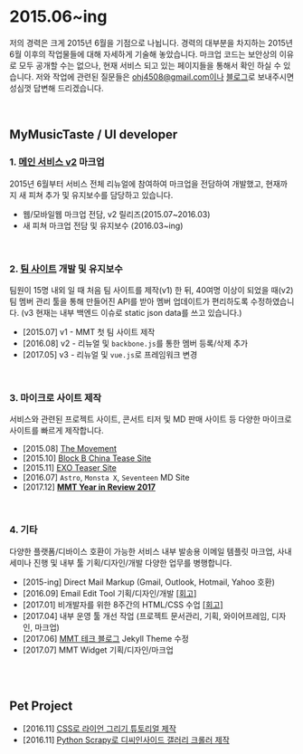 # 2015.06~ing
저의 경력은 크게 2015년 6월을 기점으로 나뉩니다. 경력의 대부분을 차지하는 2015년 6월 이후의 작업물들에 대해 자세하게 기술해 놓았습니다. 마크업 코드는 보안상의 이유로 모두 공개할 수는 없으나, 현재 서비스 되고 있는 페이지들을 통해서 확인 하실 수 있습니다. 저와 작업에 관련된 질문들은 ohj4508@gmail.com이나 [블로그](http://zinee-world.tistory.com/guestbook)로 보내주시면 성심껏 답변해 드리겠습니다.

<br>

## MyMusicTaste / UI developer

### 1. [메인 서비스 v2](http://mymusictaste.com) 마크업
2015년 6월부터 서비스 전체 리뉴얼에 참여하여 마크업을 전담하여 개발했고, 현재까지 새 피쳐 추가 및 유지보수를 담당하고 있습니다.
* 웹/모바일웹 마크업 전담, v2 릴리즈(2015.07~2016.03)
* 새 피쳐 마크업 전담 및 유지보수 (2016.03~ing)

<br>

### 2. [팀 사이트](http://team.mymusictaste.com) 개발 및 유지보수
팀원이 15명 내외 일 때 처음 팀 사이트를 제작(v1) 한 뒤, 40여명 이상이 되었을 때(v2) 팀 멤버 관리 툴을 통해 만들어진 API를 받아 멤버 업데이트가 편리하도록 수정하였습니다. (v3 현재는 내부 백엔드 이슈로 static json data를 쓰고 있습니다.)
* [2015.07] v1 - MMT 첫 팀 사이트 제작
* [2016.08] v2 - 리뉴얼 및 `backbone.js`를 통한 멤버 등록/삭제 추가
* [2017.05] v3 - 리뉴얼 및 `vue.js`로 프레임워크 변경 

<br>

### 3. 마이크로 사이트 제작
서비스와 관련된 프로젝트 사이트, 콘서트 티저 및 MD 판매 사이트 등 다양한 마이크로 사이트를 빠르게 제작합니다.
* [2015.08] [The Movement](http://movement.mymusictaste.com/)
* [2015.10] [Block B China Tease Site](http://zinee-world.tistory.com/305?category=605546)
* [2015.11] [EXO Teaser Site](http://zinee-world.tistory.com/310?category=605546)
* [2016.07] `Astro`, `Monsta X`, `Seventeen` MD Site 
* [2017.12] **[MMT Year in Review 2017](http://2017.mymuisctaste.com)**

<br>

### 4. 기타
다양한 플랫폼/디바이스 호환이 가능한 서비스 내부 발송용 이메일 템플릿 마크업, 사내 세미나 진행 및 내부 툴 기획/디자인/개발 다양한 업무를 병행합니다.
* [2015-ing] Direct Mail Markup (Gmail, Outlook, Hotmail, Yahoo 호환)
* [2016.09] Email Edit Tool 기획/디자인/개발 [[회고]](http://zinee-world.tistory.com/395)
* [2017.01] 비개발자를 위한 8주간의 HTML/CSS 수업 [[회고]](http://zinee-world.tistory.com/456?category=614533) 
* [2017.04] 내부 운영 툴 개선 작업 (프로젝트 문서관리, 기획, 와이어프레임, 디자인, 마크업)
* [2017.06] [MMT 테크 블로그](http://mymusictaste.github.io) Jekyll Theme 수정
* [2017.07] MMT Widget 기획/디자인/마크업

<br>
<br>

## Pet Project
* [2016.11] [CSS로 라이언 그리기 튜토리얼 제작](http://zinee-world.tistory.com/category/CSS%20Drawing/Tutorial)
* [2016.11] [Python Scrapy로 디씨인사이드 갤러리 크롤러 제작](http://zinee-world.tistory.com/408?category=614533)
